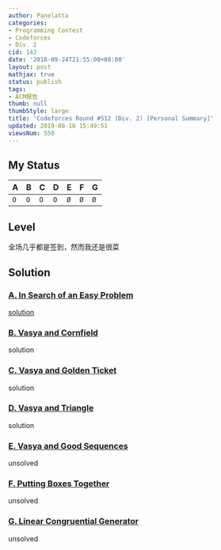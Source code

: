 ```yaml
---
author: Panelatta
categories:
- Programming Contest
- Codeforces
- Div. 2
cid: 142
date: '2018-09-24T21:55:00+08:00'
layout: post
mathjax: true
status: publish
tags:
- ACM报告
thumb: null
thumbStyle: large
title: 'Codeforces Round #512 (Div. 2) [Personal Summary]'
updated: 2019-08-16 15:49:51
viewsNum: 550
---
```


<!--more-->

## My Status

| A    | B    | C    | D    | E    | F    | G    |
| :--- | :--- | :--- | :--- | :--- | :--- | :--- |
| `O`  | `O`  | `O`  | `O`  | `Ø`  | `Ø`  | `Ø`  |

## Level

全场几乎都是签到，然而我还是很菜

## Solution

### [A. In Search of an Easy Problem](http://codeforces.com/contest/1058/problem/A)

[solution](http://www.bofc.tech/index.php/archives/145/)

### [B. Vasya and Cornfield](http://codeforces.com/contest/1058/problem/B)

solution

### [C. Vasya and Golden Ticket](http://codeforces.com/contest/1058/problem/C)

solution

### [D. Vasya and Triangle](http://codeforces.com/contest/1058/problem/D)

solution

### [E. Vasya and Good Sequences](http://codeforces.com/contest/1058/problem/E)

unsolved

### [F. Putting Boxes Together](http://codeforces.com/contest/1058/problem/F)

unsolved

### [G. Linear Congruential Generator](http://codeforces.com/contest/1058/problem/G)

unsolved
